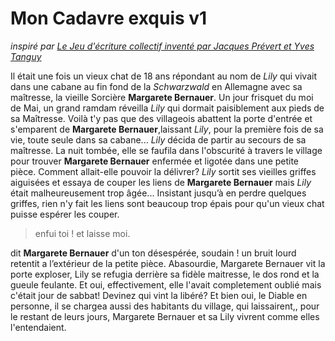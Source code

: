 # Mon Cadavre exquis v1

_inspiré par [Le Jeu d'écriture collectif inventé par Jacques Prévert et Yves Tanguy](http://fr.wikipedia.org/wiki/Cadavre_exquis)_

Il était une fois un vieux chat de 18 ans répondant au nom de _Lily_ qui vivait dans une cabane au fin fond de la _Schwarzwald_ en Allemagne avec sa maîtresse, la vieille Sorcière **Margarete Bernauer**.
Un jour frisquet du moi de Mai, un grand ramdam réveilla _Lily_ qui dormait paisiblement aux pieds de sa Maîtresse.
Voilà t'y pas que des villageois abattent la porte d'entrée et s'emparent de **Margarete Bernauer**,laissant _Lily_, pour la première fois de sa vie, toute seule dans sa cabane...
_Lily_ décida de partir au secours de sa maîtresse.
La nuit tombée, elle se faufila dans l'obscurité à travers le village pour trouver **Margarete Bernauer** enfermée et ligotée dans une petite pièce. Comment allait-elle pouvoir la délivrer?
_Lily_ sortit ses vieilles griffes aiguisées et essaya de couper les liens de **Margarete Bernauer** mais _Lily_ était malheureusement trop âgée...
Insistant jusqu’à en perdre quelques griffes, rien n'y fait les liens sont beaucoup trop épais pour qu'un vieux chat puisse espérer les couper.

> enfui toi ! et laisse moi.

dit **Margarete Bernauer** d'un ton désespérée, soudain ! un bruit lourd retentit a l’extérieur de la petite pièce.
Abasourdie, Margarete Bernauer vit la porte exploser, Lily se refugia derrière sa fidèle maitresse, le dos rond et la gueule feulante.
Et oui, effectivement, elle l'avait completement oublié mais c'était jour de sabbat!
Devinez qui vint la libéré? Et bien oui, le Diable en personne, il se chargea aussi des habitants du village, qui laissairent,, pour le restant de leurs jours, Margarete Bernauer et sa Lily vivrent comme elles l'entendaient.

